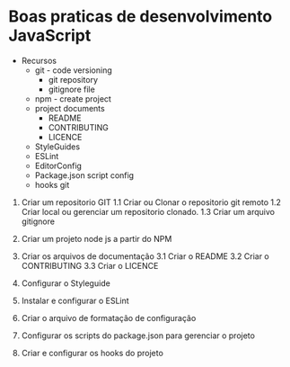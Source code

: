 # Boas praticas de desenvolvimento JavaScript

* Recursos
    *   git - code versioning
        *   git repository
        *   gitignore file
    *   npm - create project
    *   project documents
        *   README
        *   CONTRIBUTING
        *   LICENCE
    *   StyleGuides
    *   ESLint
    *   EditorConfig
    *   Package.json script config
    *   hooks git


1.  Criar um repositorio GIT
1.1 Criar ou Clonar o repositorio git remoto
1.2 Criar local ou gerenciar um repositorio clonado.
1.3 Criar um arquivo gitignore

2.  Criar um projeto node js a partir do NPM

3.  Criar os arquivos de documentação
3.1 Criar o README
3.2 Criar o CONTRIBUTING
3.3 Criar o LICENCE

4.  Configurar o Styleguide

5.  Instalar e configurar o ESLint

6.  Criar o arquivo de formatação de configuração

7.  Configurar os scripts do package.json para gerenciar o projeto

8.  Criar e configurar os hooks do projeto























